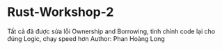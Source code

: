 # Rust-Workshop-2
Tất cả đã được sửa lỗi Ownership and Borrowing, tinh chỉnh code lại cho đúng Logic, chạy speed hơn
Author: Phan Hoàng Long
